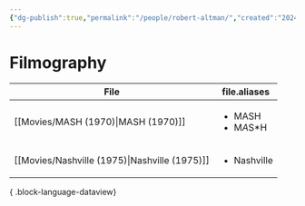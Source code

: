 ```yaml
---
{"dg-publish":true,"permalink":"/people/robert-altman/","created":"2024-06-17","updated":"2024-06-17"}
---
```



# Filmography

| File                                             | file.aliases                           |
| ------------------------------------------------ | -------------------------------------- |
| [[Movies/MASH (1970)\|MASH (1970)]]           | <ul><li>MASH</li><li>M*A*S*H</li></ul> |
| [[Movies/Nashville (1975)\|Nashville (1975)]] | <ul><li>Nashville</li></ul>            |

{ .block-language-dataview}
